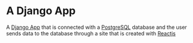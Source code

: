 # A Django App
A [Django App](https://www.djangoproject.com/) that is connected with a [PostgreSQL](https://www.postgresql.org/) database and the user sends data to the database through a site that is created with [Reactjs](https://reactjs.org/)
